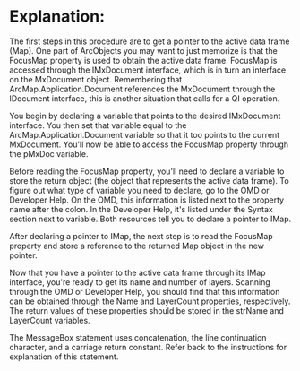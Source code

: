 # Explanation: #

The first steps in this procedure are to get a pointer to the active data frame (Map). One part of ArcObjects you may want to just memorize is that the FocusMap property is used to obtain the active data frame. FocusMap is accessed through the IMxDocument interface, which is in turn an interface on the MxDocument object. Remembering that ArcMap.Application.Document references the MxDocument through the IDocument interface, this is another situation that calls for a QI operation.

You begin by declaring a variable that points to the desired IMxDocument interface. You then set that variable equal to the ArcMap.Application.Document variable so that it too points to the current MxDocument. You'll now be able to access the FocusMap property through the pMxDoc variable.

Before reading the FocusMap property, you'll need to declare a variable to store the return object (the object that represents the active data frame). To figure out what type of variable you need to declare, go to the OMD or Developer Help. On the OMD, this information is listed next to the property name after the colon. In the Developer Help, it's listed under the Syntax section next to variable. Both resources tell you to declare a pointer to IMap.

After declaring a pointer to IMap, the next step is to read the FocusMap property and store a reference to the returned Map object in the new pointer.

Now that you have a pointer to the active data frame through its IMap interface, you're ready to get its name and number of layers. Scanning through the OMD or Developer Help, you should find that this information can be obtained through the Name and LayerCount properties, respectively. The return values of these properties should be stored in the strName and LayerCount variables.

The MessageBox statement uses concatenation, the line continuation character, and a carriage return constant. Refer back to the instructions for explanation of this statement.